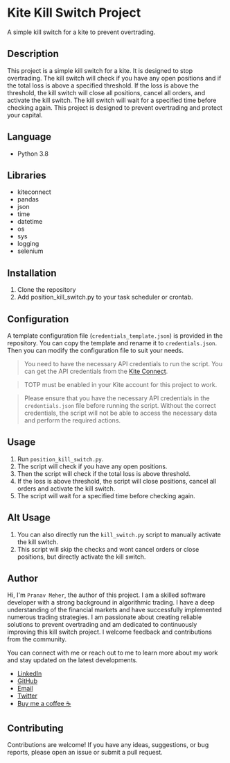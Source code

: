 # Kite Kill Switch Project
A simple kill switch for a kite to prevent overtrading.

## Description
This project is a simple kill switch for a kite. It is designed to stop overtrading. The kill switch will check if you have any open positions and if the total loss is above a specified threshold. If the loss is above the threshold, the kill switch will close all positions, cancel all orders, and activate the kill switch. The kill switch will wait for a specified time before checking again. This project is designed to prevent overtrading and protect your capital.

## Language
- Python 3.8

## Libraries
- kiteconnect
- pandas
- json
- time
- datetime
- os
- sys
- logging
- selenium

## Installation
1. Clone the repository
2. Add position_kill_switch.py to your task scheduler or crontab.

## Configuration
A template configuration file (`credentials_template.json`) is provided in the repository. You can copy the template and rename it to `credentials.json`. Then you can modify the configuration file to suit your needs.

> You need to have the necessary API credentials to run the script. You can get the API credentials from the [Kite Connect](https://kite.trade/).

> TOTP must be enabled in your Kite account for this project to work.

> Please ensure that you have the necessary API credentials in the `credentials.json` file before running the script. Without the correct credentials, the script will not be able to access the necessary data and perform the required actions.

## Usage
1. Run `position_kill_switch.py`.
2. The script will check if you have any open positions.
3. Then the script will check if the total loss is above threshold.
4. If the loss is above threshold, the script will close positions, cancel all orders and activate the kill switch.
5. The script will wait for a specified time before checking again.

## Alt Usage
1. You can also directly run the `kill_switch.py` script to manually activate the kill switch.
2. This script will skip the checks and wont cancel orders or close positions, but directly activate the kill switch.

## Author
Hi, I'm `Pranav Meher`, the author of this project.
I am a skilled software developer with a strong background in algorithmic trading. I have a deep understanding of the financial markets and have successfully implemented numerous trading strategies. I am passionate about creating reliable solutions to prevent overtrading and am dedicated to continuously improving this kill switch project. I welcome feedback and contributions from the community.

You can connect with me or reach out to me to learn more about my work and stay updated on the latest developments.
- [LinkedIn](https://www.linkedin.com/in/pranavmeher/) 
- [GitHub](https://github.com/Pranavoro)
- [Email](mailto:meherpranav5@gmail.com)
- [Twitter](https://twitter.com/pranav_meher)
- [Buy me a coffee ☕️](https://buymeacoffee.com/pranavoro)

## Contributing
Contributions are welcome! If you have any ideas, suggestions, or bug reports, please open an issue or submit a pull request.